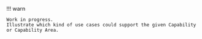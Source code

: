 !!! warn

    Work in progress.
    Illustrate which kind of use cases could support the given Capability or Capability Area.
